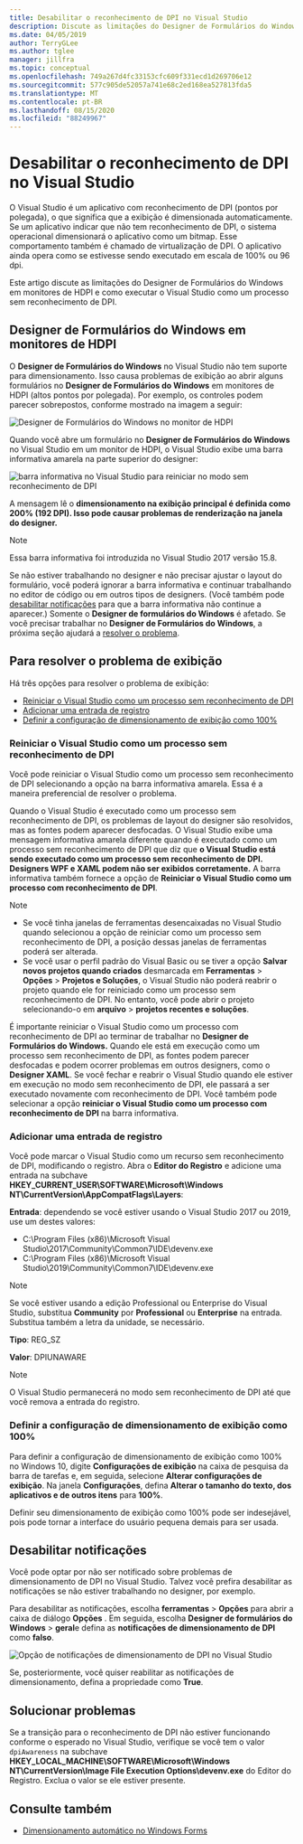 ```yaml
---
title: Desabilitar o reconhecimento de DPI no Visual Studio
description: Discute as limitações do Designer de Formulários do Windows em monitores de HDPI e como executar o Visual Studio como um processo sem reconhecimento de DPI.
ms.date: 04/05/2019
author: TerryGLee
ms.author: tglee
manager: jillfra
ms.topic: conceptual
ms.openlocfilehash: 749a267d4fc33153cfc609f331ecd1d269706e12
ms.sourcegitcommit: 577c905de52057a741e68c2ed168ea527813fda5
ms.translationtype: MT
ms.contentlocale: pt-BR
ms.lasthandoff: 08/15/2020
ms.locfileid: "88249967"
---
```

# <a name="disable-dpi-awareness-in-visual-studio"></a>Desabilitar o reconhecimento de DPI no Visual Studio

O Visual Studio é um aplicativo com reconhecimento de DPI (pontos por polegada), o que significa que a exibição é dimensionada automaticamente. Se um aplicativo indicar que não tem reconhecimento de DPI, o sistema operacional dimensionará o aplicativo como um bitmap. Esse comportamento também é chamado de virtualização de DPI. O aplicativo ainda opera como se estivesse sendo executado em escala de 100% ou 96 dpi.

Este artigo discute as limitações do Designer de Formulários do Windows em monitores de HDPI e como executar o Visual Studio como um processo sem reconhecimento de DPI.

## <a name="windows-forms-designer-on-hdpi-monitors"></a>Designer de Formulários do Windows em monitores de HDPI

O **Designer de Formulários do Windows** no Visual Studio não tem suporte para dimensionamento. Isso causa problemas de exibição ao abrir alguns formulários no **Designer de Formulários do Windows** em monitores de HDPI (altos pontos por polegada). Por exemplo, os controles podem parecer sobrepostos, conforme mostrado na imagem a seguir:

![Designer de Formulários do Windows no monitor de HDPI](./media/win-forms-designer-hdpi.png)

Quando você abre um formulário no **Designer de Formulários do Windows** no Visual Studio em um monitor de HDPI, o Visual Studio exibe uma barra informativa amarela na parte superior do designer:

![barra informativa no Visual Studio para reiniciar no modo sem reconhecimento de DPI](./media/scaling-gold-bar.png)

A mensagem lê o **dimensionamento na exibição principal é definida como 200% (192 DPI). Isso pode causar problemas de renderização na janela do designer.**

> [!NOTE]
> Essa barra informativa foi introduzida no Visual Studio 2017 versão 15.8.

Se não estiver trabalhando no designer e não precisar ajustar o layout do formulário, você poderá ignorar a barra informativa e continuar trabalhando no editor de código ou em outros tipos de designers. (Você também pode [desabilitar notificações](#disable-notifications) para que a barra informativa não continue a aparecer.) Somente o **Designer de formulários do Windows** é afetado. Se você precisar trabalhar no **Designer de Formulários do Windows**, a próxima seção ajudará a [resolver o problema](#to-resolve-the-display-problem).

## <a name="to-resolve-the-display-problem"></a>Para resolver o problema de exibição

Há três opções para resolver o problema de exibição:

- [Reiniciar o Visual Studio como um processo sem reconhecimento de DPI](#restart-visual-studio-as-a-dpi-unaware-process)
- [Adicionar uma entrada de registro](#add-a-registry-entry)
- [Definir a configuração de dimensionamento de exibição como 100%](#set-your-display-scaling-setting-to-100)

### <a name="restart-visual-studio-as-a-dpi-unaware-process"></a>Reiniciar o Visual Studio como um processo sem reconhecimento de DPI

Você pode reiniciar o Visual Studio como um processo sem reconhecimento de DPI selecionando a opção na barra informativa amarela. Essa é a maneira preferencial de resolver o problema.

Quando o Visual Studio é executado como um processo sem reconhecimento de DPI, os problemas de layout do designer são resolvidos, mas as fontes podem aparecer desfocadas. O Visual Studio exibe uma mensagem informativa amarela diferente quando é executado como um processo sem reconhecimento de DPI que diz que **o Visual Studio está sendo executado como um processo sem reconhecimento de DPI. Designers WPF e XAML podem não ser exibidos corretamente.** A barra informativa também fornece a opção de **Reiniciar o Visual Studio como um processo com reconhecimento de DPI**.

> [!NOTE]
> - Se você tinha janelas de ferramentas desencaixadas no Visual Studio quando selecionou a opção de reiniciar como um processo sem reconhecimento de DPI, a posição dessas janelas de ferramentas poderá ser alterada.
> - Se você usar o perfil padrão do Visual Basic ou se tiver a opção **Salvar novos projetos quando criados** desmarcada em **Ferramentas** > **Opções** > **Projetos e Soluções**, o Visual Studio não poderá reabrir o projeto quando ele for reiniciado como um processo sem reconhecimento de DPI. No entanto, você pode abrir o projeto selecionando-o em **arquivo**  >  **projetos recentes e soluções**.

É importante reiniciar o Visual Studio como um processo com reconhecimento de DPI ao terminar de trabalhar no **Designer de Formulários do Windows.** Quando ele está em execução como um processo sem reconhecimento de DPI, as fontes podem parecer desfocadas e podem ocorrer problemas em outros designers, como o **Designer XAML**. Se você fechar e reabrir o Visual Studio quando ele estiver em execução no modo sem reconhecimento de DPI, ele passará a ser executado novamente com reconhecimento de DPI. Você também pode selecionar a opção **reiniciar o Visual Studio como um processo com reconhecimento de DPI** na barra informativa.

### <a name="add-a-registry-entry"></a>Adicionar uma entrada de registro

Você pode marcar o Visual Studio como um recurso sem reconhecimento de DPI, modificando o registro. Abra o **Editor do Registro** e adicione uma entrada na subchave **HKEY_CURRENT_USER\SOFTWARE\Microsoft\Windows NT\CurrentVersion\AppCompatFlags\Layers**:

**Entrada**: dependendo se você estiver usando o Visual Studio 2017 ou 2019, use um destes valores:

- C:\Program Files (x86)\Microsoft Visual Studio\2017\Community\Common7\IDE\devenv.exe
- C:\Program Files (x86)\Microsoft Visual Studio\2019\Community\Common7\IDE\devenv.exe

> [!NOTE]
> Se você estiver usando a edição Professional ou Enterprise do Visual Studio, substitua **Community** por **Professional** ou **Enterprise** na entrada. Substitua também a letra da unidade, se necessário.

**Tipo**: REG_SZ

**Valor**: DPIUNAWARE

> [!NOTE]
> O Visual Studio permanecerá no modo sem reconhecimento de DPI até que você remova a entrada do registro.

### <a name="set-your-display-scaling-setting-to-100"></a>Definir a configuração de dimensionamento de exibição como 100%

Para definir a configuração de dimensionamento de exibição como 100% no Windows 10, digite **Configurações de exibição** na caixa de pesquisa da barra de tarefas e, em seguida, selecione **Alterar configurações de exibição**. Na janela **Configurações**, defina **Alterar o tamanho do texto, dos aplicativos e de outros itens** para **100%**.

Definir seu dimensionamento de exibição como 100% pode ser indesejável, pois pode tornar a interface do usuário pequena demais para ser usada.

## <a name="disable-notifications"></a>Desabilitar notificações

Você pode optar por não ser notificado sobre problemas de dimensionamento de DPI no Visual Studio. Talvez você prefira desabilitar as notificações se não estiver trabalhando no designer, por exemplo.

Para desabilitar as notificações, escolha **ferramentas**  >  **Opções** para abrir a caixa de diálogo **Opções** . Em seguida, escolha **Designer de formulários do Windows**  >  **geral**e defina as **notificações de dimensionamento de DPI** como **falso**.

![Opção de notificações de dimensionamento de DPI no Visual Studio](./media/notifications-option.png)

Se, posteriormente, você quiser reabilitar as notificações de dimensionamento, defina a propriedade como **True**.

## <a name="troubleshoot"></a>Solucionar problemas

Se a transição para o reconhecimento de DPI não estiver funcionando conforme o esperado no Visual Studio, verifique se você tem o valor `dpiAwareness` na subchave **HKEY_LOCAL_MACHINE\SOFTWARE\Microsoft\Windows NT\CurrentVersion\Image File Execution Options\devenv.exe** do Editor do Registro. Exclua o valor se ele estiver presente.

## <a name="see-also"></a>Consulte também

- [Dimensionamento automático no Windows Forms](/dotnet/framework/winforms/automatic-scaling-in-windows-forms)
